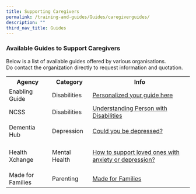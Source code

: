 ```yaml
---
title: Supporting Caregivers
permalink: /training-and-guides/Guides/caregiverguides/
description: ""
third_nav_title: Guides
---
```

### Available Guides to Support Caregivers
Below is a list of available guides offered by various organisations.<br>Do contact the organization directly to request information and quotation.

<div class="horizontal-scroll"><table width="100%">

  <tbody><tr>
    <th>Agency</th>
    <th>Category</th>
    <th>Info</th>
  </tr>

  <tr>
    <td>Enabling Guide</td>
    <td>Disabilities</td>
    <td>
<a href="https://www.enablingguide.sg/my-guide">Personalized your guide here</a>			
			
</td>
  </tr>
  <tr>
    <td>NCSS</td>
    <td>Disabilities</td>
    <td>
<a href="https://www.ncss.gov.sg/docs/default-source/ncss-publications-doc/pdfdocument/understanding-persons-with-disabilities-removing-barriers-pdf.pdf">Understanding Person with Disabilities</a>		

			
</td>
  </tr>

<tr>
    <td>Dementia Hub</td>
    <td>Depression</td>
    <td>

<a href="https://beta.mountelizabeth.com.sg/healthplus/article/dealing-with-depression">Could you be depressed?</a>			
			
</td>
  </tr>		
		
<tr>
    <td>Health Xchange</td>
    <td>Mental Health</td>
    <td>

<a href="https://www.healthxchange.sg/wellness/mental-health/managing-anxiety-depression-creating-positive-environment">How to support loved ones with anxiety or depression?</a>						
			
</td>
  </tr>		
		
<tr>
    <td>Made for Families</td>
    <td>Parenting</td>
    <td>
<a href="https://www.madeforfamilies.gov.sg/home">Made for Families</a>					
			
</td>
  </tr>				
</tbody></table></div>
